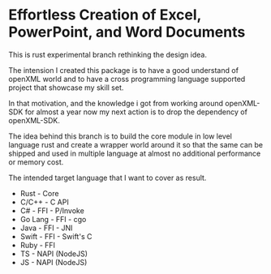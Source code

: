 # Effortless Creation of Excel, PowerPoint, and Word Documents

This is rust experimental branch rethinking the design idea.

The intension I created this package is to have a good understand of openXML world and to have a cross programming language supported project
that showcase my skill set.

In that motivation, and the knowledge i got from working around openXML-SDK for almost a year now my next action is to drop the dependency of openXML-SDK.

The idea behind this branch is to build the core module in low level language rust and create a wrapper world around it so that the same can be shipped and used in multiple language at almost no additional performance or memory cost.

The intended target language that I want to cover as result.
- Rust - Core
- C/C++ - C API
- C# - FFI - P/Invoke
- Go Lang - FFI - cgo
- Java - FFI - JNI
- Swift - FFI - Swift's C
- Ruby - FFI
- TS - NAPI (NodeJS)
- JS - NAPI (NodeJS)